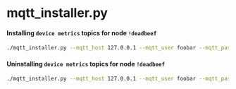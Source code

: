 # mqtt_installer.py

#### Installing `device metrics` topics for node `!deadbeef`

```bash
./mqtt_installer.py --mqtt_host 127.0.0.1 --mqtt_user foobar --mqtt_pass password --device_metrics --node deadbeef
```

#### Uninstalling `device metrics` topics for node `!deadbeef`

```bash
./mqtt_installer.py --mqtt_host 127.0.0.1 --mqtt_user foobar --mqtt_pass password --device_metrics --node deadbeef -u
```
